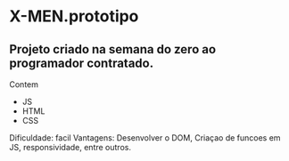 # X-MEN.prototipo
## Projeto criado na semana do zero ao programador contratado.

Contem 
- JS
- HTML
- CSS

Dificuldade: facil
Vantagens: Desenvolver o DOM, Criaçao de funcoes em JS, responsividade, entre outros.
